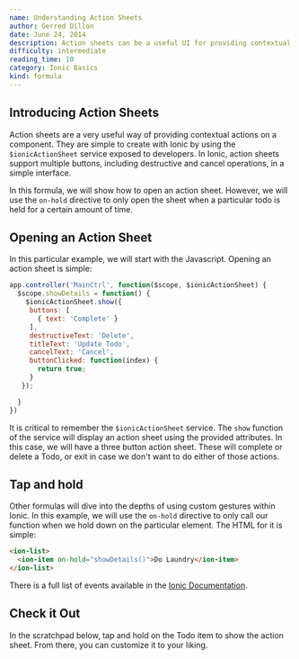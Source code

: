 ```yaml
---
name: Understanding Action Sheets
author: Gerred Dillon
date: June 24, 2014
description: Action sheets can be a useful UI for providing contextual actions. Learn how to create one, and use custom gestures as a bonus.
difficulty: intermediate
reading_time: 10
category: Ionic Basics
kind: formula
---
```


## Introducing Action Sheets

Action sheets are a very useful way of providing contextual actions on a component. They are simple to create with Ionic by using the `$ionicActionSheet` service exposed to developers. In Ionic, action sheets support multiple buttons, including destructive and cancel operations, in a simple interface.

In this formula, we will show how to open an action sheet. However, we will use the `on-hold` directive to only open the sheet when a particular todo is held for a certain amount of time.

## Opening an Action Sheet

In this particular example, we will start with the Javascript. Opening an action sheet is simple:

~~~js
app.controller('MainCtrl', function($scope, $ionicActionSheet) {
  $scope.showDetails = function() {
    $ionicActionSheet.show({
     buttons: [
       { text: 'Complete' }
     ],
     destructiveText: 'Delete',
     titleText: 'Update Todo',
     cancelText: 'Cancel',
     buttonClicked: function(index) {
       return true;
     }
   });

  }
})
~~~

It is critical to remember the `$ionicActionSheet` service. The `show` function of the service will display an action sheet using the provided attributes. In this case, we will have a three button action sheet. These will complete or delete a Todo, or exit in case we don't want to do either of those actions.

## Tap and hold

Other formulas will dive into the depths of using custom gestures within Ionic. In this example, we will use the `on-hold` directive to only call our function when we hold down on the particular element. The HTML for it is simple:

~~~html
<ion-list>
  <ion-item on-hold="showDetails()">Do Laundry</ion-item>
</ion-list>
~~~

There is a full list of events available in the [Ionic Documentation](http://ionicframework.com/docs/).

## Check it Out

In the scratchpad below, tap and hold on the Todo item to show the action sheet. From there, you can customize it to your liking.
